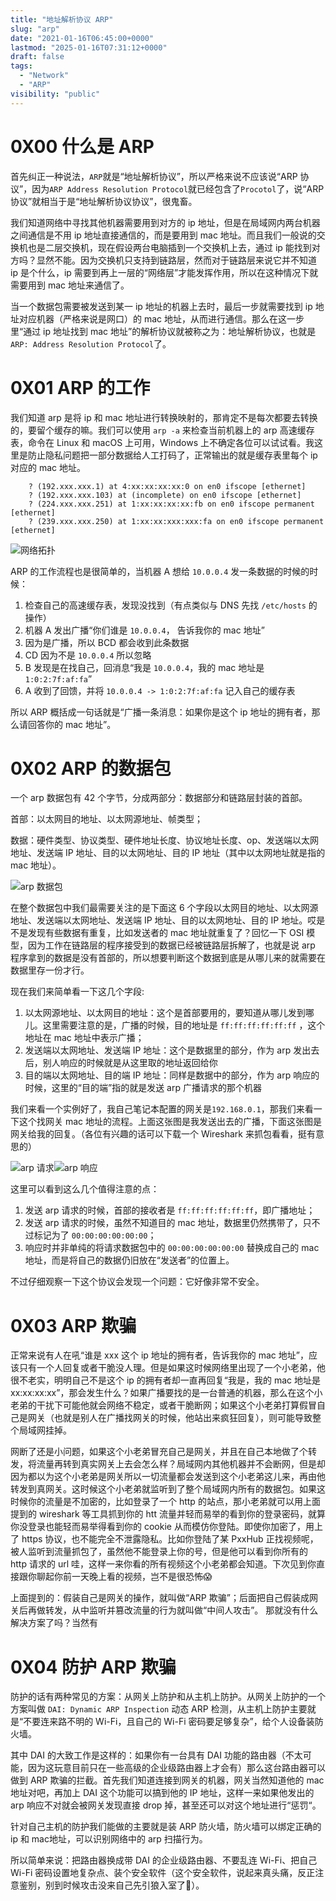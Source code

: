 ```yaml
---
title: "地址解析协议 ARP"
slug: "arp"
date: "2021-01-16T06:45:00+0000"
lastmod: "2025-01-16T07:31:12+0000"
draft: false
tags:
  - "Network"
  - "ARP"
visibility: "public"
---
```

# 0X00 什么是 ARP

首先纠正一种说法，`ARP`就是“地址解析协议”，所以严格来说不应该说“ARP 协议”，因为`ARP Address Resolution Protocol`就已经包含了`Procotol`了，说“ARP 协议”就相当于是“地址解析协议协议”，很鬼畜。

我们知道网络中寻找其他机器需要用到对方的 ip 地址，但是在局域网内两台机器之间通信是不用 ip 地址直接通信的，而是要用到 mac 地址。而且我们一般说的交换机也是二层交换机，现在假设两台电脑插到一个交换机上去，通过 ip 能找到对方吗？显然不能。因为交换机只支持到链路层，然而对于链路层来说它并不知道 ip 是个什么，ip 需要到再上一层的“网络层”才能发挥作用，所以在这种情况下就需要用到 mac 地址来通信了。

当一个数据包需要被发送到某一 ip 地址的机器上去时，最后一步就需要找到 ip 地址对应机器（严格来说是网口）的 mac 地址，从而进行通信。那么在这一步里“通过 ip 地址找到 mac 地址”的解析协议就被称之为：地址解析协议，也就是`ARP: Address Resolution Protocol`了。

# 0X01 ARP 的工作

我们知道 arp 是将 ip 和 mac 地址进行转换映射的，那肯定不是每次都要去转换的，要留个缓存的嘛。我们可以使用 `arp -a` 来检查当前机器上的 arp 高速缓存表，命令在 Linux 和 macOS 上可用，Windows 上不确定各位可以试试看。我这里是防止隐私问题把一部分数据给人工打码了，正常输出的就是缓存表里每个 ip 对应的 mac 地址。

```
    ? (192.xxx.xxx.1) at 4:xx:xx:xx:xx:0 on en0 ifscope [ethernet]
    ? (192.xxx.xxx.103) at (incomplete) on en0 ifscope [ethernet]
    ? (224.xxx.xxx.251) at 1:xx:xx:xx:xx:fb on en0 ifscope permanent [ethernet]
    ? (239.xxx.xxx.250) at 1:xx:xx:xxx:xxx:fa on en0 ifscope permanent [ethernet]
```

![网络拓扑](https://blog-1251664340.cos.ap-chengdu.myqcloud.com/arp_network.png)

ARP 的工作流程也是很简单的，当机器 A 想给 `10.0.0.4` 发一条数据的时候的时候：

  1. 检查自己的高速缓存表，发现没找到（有点类似与 DNS 先找 `/etc/hosts` 的操作）
  2. 机器 A 发出广播“你们谁是 `10.0.0.4`， 告诉我你的 mac 地址”
  3. 因为是广播，所以 BCD 都会收到此条数据
  4. CD 因为不是 `10.0.0.4` 所以忽略
  5. B 发现是在找自己，回消息“我是 `10.0.0.4`，我的 mac 地址是 `1:0:2:7f:af:fa`”
  6. A 收到了回馈，并将 `10.0.0.4 -> 1:0:2:7f:af:fa` 记入自己的缓存表

所以 ARP 概括成一句话就是“广播一条消息：如果你是这个 ip 地址的拥有者，那么请回答你的 mac 地址”。

# 0X02 ARP 的数据包

一个 arp 数据包有 42 个字节，分成两部分：数据部分和链路层封装的首部。

首部：以太网目的地址、以太网源地址、帧类型；

数据：硬件类型、协议类型、硬件地址长度、协议地址长度、op、发送端以太网地址、发送端 IP 地址、目的以太网地址、目的 IP 地址（其中以太网地址就是指的 mac 地址）。

![arp 数据包](https://blog-1251664340.cos.ap-chengdu.myqcloud.com/arp_data.png)

在整个数据包中我们最需要关注的是下面这 6 个字段以太网目的地址、以太网源地址、发送端以太网地址、发送端 IP 地址、目的以太网地址、目的 IP 地址。哎是不是发现有些数据有重复，比如发送者的 mac 地址就重复了？回忆一下 OSI 模型，因为工作在链路层的程序接受到的数据已经被链路层拆解了，也就是说 arp 程序拿到的数据是没有首部的，所以想要判断这个数据到底是从哪儿来的就需要在数据里存一份才行。

现在我们来简单看一下这几个字段:

  1. 以太网源地址、以太网目的地址：这个是首部要用的，要知道从哪儿发到哪儿。这里需要注意的是，广播的时候，目的地址是 `ff:ff:ff:ff:ff:ff` ，这个地址在 mac 地址中表示广播；
  2. 发送端以太网地址、发送端 IP 地址：这个是数据里的部分，作为 arp 发出去后，别人响应的时候就是从这里取的地址返回给你
  3. 目的端以太网地址、目的端 IP 地址：同样是数据中的部分，作为 arp 响应的时候，这里的“目的端”指的就是发送 arp 广播请求的那个机器

我们来看一个实例好了，我自己笔记本配置的网关是`192.168.0.1`，那我们来看一下这个找网关 mac 地址的流程。上面这张图是我发送出去的广播，下面这张图是网关给我的回复。（各位有兴趣的话可以下载一个 Wireshark 来抓包看看，挺有意思的）

![arp 请求](https://blog-1251664340.cos.ap-chengdu.myqcloud.com/arp_request.png)![arp 响应](https://blog-1251664340.cos.ap-chengdu.myqcloud.com/arp_response.png)

这里可以看到这么几个值得注意的点：

  1. 发送 arp 请求的时候，首部的接收者是 `ff:ff:ff:ff:ff:ff`，即广播地址；
  2. 发送 arp 请求的时候，虽然不知道目的 mac 地址，数据里仍然携带了，只不过标记为了 `00:00:00:00:00:00`；
  3. 响应时并非单纯的将请求数据包中的 `00:00:00:00:00:00` 替换成自己的 mac 地址，而是将自己的数据仍旧放在“发送者”的位置上。

不过仔细观察一下这个协议会发现一个问题：它好像非常不安全。

# 0X03 ARP 欺骗

正常来说有人在吼“谁是 xxx 这个 ip 地址的拥有者，告诉我你的 mac 地址”，应该只有一个人回复或者干脆没人理。但是如果这时候网络里出现了一个小老弟，他很不老实，明明自己不是这个 ip 的拥有者却一直再回复“我是，我的 mac 地址是 xx:xx:xx:xx”，那会发生什么？如果广播要找的是一台普通的机器，那么在这个小老弟的干扰下可能他就会网络不稳定，或者干脆断网；如果这个小老弟打算假冒自己是网关（也就是别人在广播找网关的时候，他站出来疯狂回复），则可能导致整个局域网挂掉。

网断了还是小问题，如果这个小老弟冒充自己是网关，并且在自己本地做了个转发，将流量再转到真实网关上去会怎么样？局域网内其他机器并不会断网，但是却因为都以为这个小老弟是网关所以一切流量都会发送到这个小老弟这儿来，再由他转发到真网关。这时候这个小老弟就监听到了整个局域网内所有的数据包。如果这时候你的流量是不加密的，比如登录了一个 http 的站点，那小老弟就可以用上面提到的 wireshark 等工具抓到你的 htt 流量并轻而易举的看到你的登录密码，就算你没登录也能轻而易举得看到你的 cookie 从而模仿你登陆。即使你加密了，用上了 https 协议，也不能完全不泄露隐私。比如你登陆了某 PxxHub 正找视频呢，被人监听到流量抓包了，虽然他不能登录上你的号，但是他可以看到你所有的 http 请求的 url 哇，这样一来你看的所有视频这个小老弟都会知道。下次见到你直接跟你聊起你前一天晚上看的视频，岂不是很恐怖😱

上面提到的：假装自己是网关的操作，就叫做“ARP 欺骗”；后面把自己假装成网关后再做转发，从中监听并篡改流量的行为就叫做“中间人攻击”。 那就没有什么解决方案了吗？当然有

# 0X04 防护 ARP 欺骗

防护的话有两种常见的方案：从网关上防护和从主机上防护。从网关上防护的一个方案叫做 `DAI: Dynamic ARP Inspection` 动态 ARP 检测，从主机上防护主要就是“不要连来路不明的 Wi-Fi，且自己的 Wi-Fi 密码要足够复杂”，给个人设备装防火墙。

其中 DAI 的大致工作是这样的：如果你有一台具有 DAI 功能的路由器（不太可能，因为这玩意目前只在一些高级的企业级路由器上才会有）那么这台路由器可以做到 ARP 欺骗的拦截。首先我们知道连接到网关的机器，网关当然知道他的 mac 地址对吧，再加上 DAI 这个功能可以搞到他的 IP 地址，这样一来如果他发出的 arp 响应不对就会被网关发现直接 drop 掉，甚至还可以对这个地址进行“惩罚“。

针对自己主机的防护我们能做的主要就是装 ARP 防火墙，防火墙可以绑定正确的 ip 和 mac地址，可以识别网络中的 arp 扫描行为。

所以简单来说：把路由器换成带 DAI 的企业级路由器、不要乱连 Wi-Fi、把自己 Wi-Fi 密码设置地复杂点、装个安全软件（这个安全软件，说起来真头痛，反正注意鉴别，别到时候攻击没来自己先引狼入室了🤣）。
